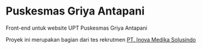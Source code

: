 # Puskesmas Griya Antapani
Front-end untuk website UPT Puskesmas Griya Antapani

Proyek ini merupakan bagian dari tes rekrutmen [PT. Inova Medika Solusindo](http://inovamedika.com)